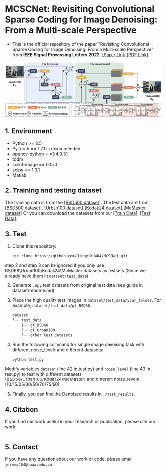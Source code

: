 # MCSCNet: Revisiting Convolutional Sparse Coding for Image Denoising: From a Multi-scale Perspective 
- This is the official repository of the paper "Revisiting Convolutional Sparse Coding for Image Denoising: From a Multi-scale Perspective" from **IEEE Signal Processing Letters 2022**. [[Paper Link]](, "Paper Link")[[PDF Link]]()

![framework](./imgs/framework.png)

## 1. Environment
- Python >= 3.5
- PyTorch == 1.7.1 is recommended
- opencv-python = =3.4.9.31
- tqdm
- scikit-image == 0.15.0
- scipy == 1.3.1 
- Matlab

## 2. Training and testing dataset
The training data is from the [[BSD500 dataset]](https://www2.eecs.berkeley.edu/Research/Projects/CS/vision/grouping/resources.html). The test data are from [[BSD500 dataset]](https://www2.eecs.berkeley.edu/Research/Projects/CS/vision/grouping/resources.html, "BSD68"), [[Urban100 dataset]](https://www.cv-foundation.org/openaccess/content_cvpr_2015/html/Huang_Single_Image_Super-Resolution_2015_CVPR_paper.html, "Urban100"),[[Kodak24 dataset]](http://r0k.us/graphics/kodak/, "Kodak24"),[[McMaster dataset]](https://www.spiedigitallibrary.org/journals/journal-of-electronic-imaging/volume-20/issue-2/023016/Color-demosaicking-by-local-directional-interpolation-and-nonlocal-adaptive-thresholding/10.1117/1.3600632.full?SSO=1, "McMaster") 
Or you can download the datasets from our [[Train Data]](https://drive.google.com/drive/folders/1vcRgZIi6bi6mvY6pXtiJXDAKQITHcxI6?usp=sharing., "Train Data"), [[Test Data]](https://drive.google.com/drive/folders/1XLDvAQNYo2fWY_cgcGpkuMV8Deon1XCD?usp=sharing., "Test Data").

## 3. Test
1. Clone this repository:
    ```
    git clone https://github.com/JingyiXu404/MCSCNet.git
    ```

step 2 and step 3 can be ignored if you only use BSD68\Urban100\Kodak24\McMaster datasets as testsets (Since we already have them in `dataset/test_data`)

2. Generate `.npy` test datasets from original test data (see guide in dataset/readme.md).

3. Place the high quality test images in `dataset/test_data/your_folder`. For example, `dataset/test_data/gt_BSD68` .
    ```
    dataset 
    └── test_data
        ├── gt_BSD68
        └── gt_Urban100
        └── other test datasets
    ```

4. Run the following command for single image denoising task with different noise_levels and different datasets:
    ```
    python test.py
    ```

Modify variables `dataset` (line 42 in test.py) and `noise_level` (line 43 in test.py) to test with different datasets (BSD68/Urban100/Kodak24/McMaster) and different noise_levels (10/15/25/30/50/70/75/90)

5. Finally, you can find the Denoised results in `./test_results`.

## 4. Citation
If you find our work useful in your research or publication, please cite our work:
```

```

## 5. Contact
If you have any question about our work or code, please email `jeremy404@buaa.edu.cn` .
